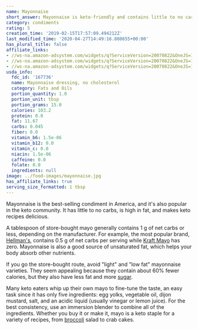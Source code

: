 ```yaml
---
name: Mayonnaise
short_answer: Mayonnaise is keto-friendly and contains little to no carbs.
category: condiments
rating: 5
creation_time: '2019-02-15T17:57:09.494212Z'
last_modified_time: '2020-04-27T14:49:16.808655+00:00'
has_plural_title: false
affiliate_links:
- //ws-na.amazon-adsystem.com/widgets/q?ServiceVersion=20070822&OneJS=1&Operation=GetAdHtml&MarketPlace=US&source=ss&ref=as_ss_li_til&ad_type=product_link&tracking_id=isitketo-20&language=en_US&marketplace=amazon&region=US&placement=B007SHLLH4&asins=B007SHLLH4&linkId=edfddf1bf4e123c5d4b0afce5c47a6ff&show_border=true&link_opens_in_new_window=true
- //ws-na.amazon-adsystem.com/widgets/q?ServiceVersion=20070822&OneJS=1&Operation=GetAdHtml&MarketPlace=US&source=ss&ref=as_ss_li_til&ad_type=product_link&tracking_id=isitketo-20&language=en_US&marketplace=amazon&region=US&placement=B071ZM5ZNZ&asins=B071ZM5ZNZ&linkId=c1e5e5c56230f5f3e68cef6d2988f6fc&show_border=true&link_opens_in_new_window=true
- //ws-na.amazon-adsystem.com/widgets/q?ServiceVersion=20070822&OneJS=1&Operation=GetAdHtml&MarketPlace=US&source=ss&ref=as_ss_li_til&ad_type=product_link&tracking_id=isitketo-20&language=en_US&marketplace=amazon&region=US&placement=B079GPYLHL&asins=B079GPYLHL&linkId=fdd48d7a1bd53fd82754fb0ee598ed1a&show_border=true&link_opens_in_new_window=true
usda_info:
  fdc_id: '167736'
  name: Mayonnaise dressing, no cholesterol
  category: Fats and Oils
  portion_quantity: 1.0
  portion_unit: tbsp
  portion_grams: 15.0
  calories: 103.2
  protein: 0.0
  fat: 11.67
  carbs: 0.045
  fiber: 0.0
  vitamin_b6: 1.5e-06
  vitamin_b12: 0.0
  vitamin_c: 0.0
  niacin: 1.5e-06
  caffeine: 0.0
  folate: 0.0
  ingredients: null
image: ../food-images/mayonnaise.jpg
has_affiliate_links: true
serving_size_formatted: 1 tbsp
---
```

Mayonnaise is the best-selling condiment in America, and it's also popular in the keto community. It has little to no carbs, is high in fat, and makes keto recipes delicious.

A tablespoon of store-bought mayo generally contains 1 g of net carbs or less, depending on the manufacturer. For example, the most popular brand, [Hellman's](https://amzn.to/2BDt4Hk), contains 0.5 g of net carbs per serving while [Kraft Mayo](https://amzn.to/2EaZ47t) has zero. Mayonnaise is also a good source of unsaturated fat, which helps your body absorb other nutrients.

If you go the store-bought route, avoid "light" and "low fat" mayonnaise varieties. They seem appealing because they contain about 60% fewer calories, but they also have less fat and more [sugar](/sugar).

Many keto eaters whip up their own mayo to fine-tune the taste, an easy task since it has only five ingredients: egg yolks, vegetable oil, dijon mustard, salt, and an acidic liquid (usually vinegar or lemon juice). For the best consistency, use an immersion blender to combine all of the ingredients. Whether you buy it or make it, mayo is a keto staple for a variety of recipes, from [broccoli](/broccoli) salad to crab cakes.
